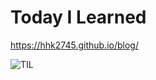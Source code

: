 # Today I Learned

https://hhk2745.github.io/blog/

![TIL](https://user-images.githubusercontent.com/18409941/185444078-96975f64-655a-43e5-8383-1449b62d8461.gif)
